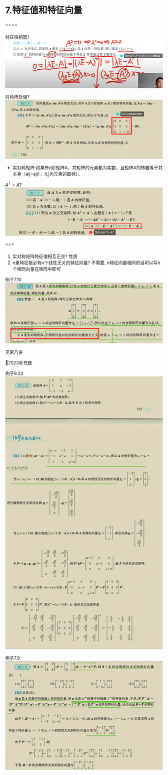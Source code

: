 # 7.特征值和特征向量

⭐⭐⭐⭐

特征值相同?![20221011152338](https://raw.githubusercontent.com/Logible/Image/main/note_image/20221011152338.png)

对角阵处理?![20221011165912](https://raw.githubusercontent.com/Logible/Image/main/note_image/20221011165912.png)

- 实对称矩阵:如果有n阶矩阵A，其矩阵的元素都为实数，且矩阵A的转置等于其本身（aij=aji），(i,j为元素的脚标）。

$A^T=A?$![20221012094106](https://raw.githubusercontent.com/Logible/Image/main/note_image/20221012094106.png)

⭐=⭐

1. 实对称矩阵特征值相互正交? 性质
2. n重特征根必有n个线性无关的特征向量? 不需要, n特征向量相同的话可以写n个相同向量在矩阵中即可

例子7.10![20221011171318](https://raw.githubusercontent.com/Logible/Image/main/note_image/20221011171318.png)

见第八讲

🏀2023补充题

例子9.22 ![20221011163200](https://raw.githubusercontent.com/Logible/Image/main/note_image/20221011163200.png)

例子7.9 ![20221011163054](https://raw.githubusercontent.com/Logible/Image/main/note_image/20221011163054.png)
